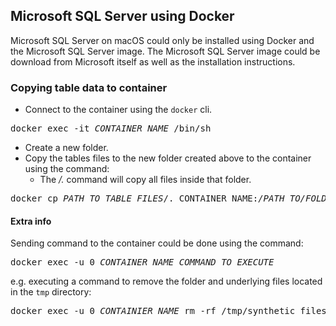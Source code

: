 ## Microsoft SQL Server using Docker
Microsoft SQL Server on macOS could only be installed using Docker and the Microsoft SQL Server image. The Microsoft SQL Server image could be download from Microsoft itself as well as the installation instructions.

### Copying table data to container
* Connect to the container using the `docker` cli.
<pre>docker exec -it <i>CONTAINER_NAME</i> /bin/sh</pre>
* Create a new folder.
* Copy the tables files to the new folder created above to the container using the command:
    * The _/._ command will copy all files inside that folder.
<pre>docker cp <i>PATH_TO_TABLE_FILES</i>/. CONTAINER_NAME:<i>/PATH_TO/FOLDER_NAME_STEP1</i></pre>

#### Extra info
Sending command to the container could be done using the command:
<pre>docker exec -u 0 <i>CONTAINER_NAME</i> <i>COMMAND_TO_EXECUTE</i></pre>
e.g. executing a command to remove the folder and underlying files located in the `tmp` directory:
<pre>docker exec -u 0 <i>CONTAINIER_NAME</i> rm -rf /tmp/synthetic_files</pre>

